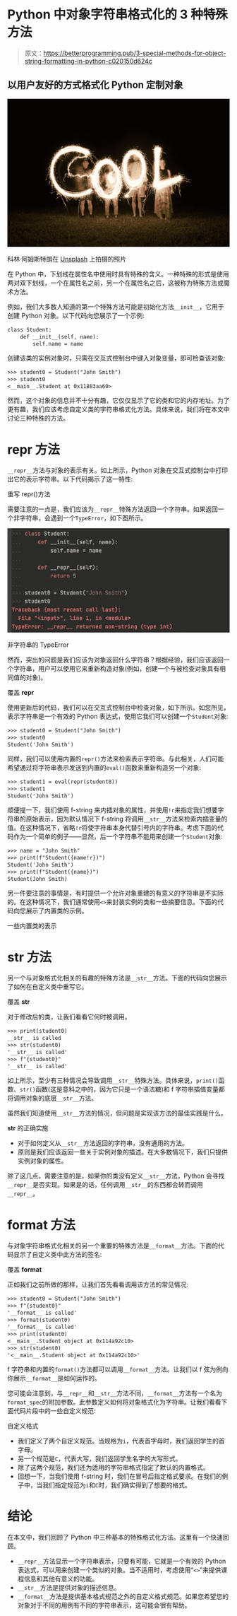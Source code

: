# Python 中对象字符串格式化的 3 种特殊方法

> 原文：<https://betterprogramming.pub/3-special-methods-for-object-string-formatting-in-python-c020150d624c>

## 以用户友好的方式格式化 Python 定制对象

![](img/ffe9c4331f6bec02db3c204f33048b89.png)

科林·阿姆斯特朗在 [Unsplash](https://unsplash.com?utm_source=medium&utm_medium=referral) 上拍摄的照片

在 Python 中，下划线在属性名中使用时具有特殊的含义。一种特殊的形式是使用两对双下划线，一个在属性名之前，另一个在属性名之后，这被称为特殊方法或魔术方法。

例如，我们大多数人知道的第一个特殊方法可能是初始化方法`__init__`，它用于创建 Python 对象。以下代码向您展示了一个示例:

```
class Student:
    def __init__(self, name):
        self.name = name
```

创建该类的实例对象时，只需在交互式控制台中键入对象变量，即可检查该对象:

```
>>> student0 = Student("John Smith")
>>> student0
<__main__.Student at 0x11883aa60>
```

然而，这个对象的信息并不十分有趣，它仅仅显示了它的类和它的内存地址。为了更有趣，我们应该考虑自定义类的字符串格式化方法。具体来说，我们将在本文中讨论三种特殊的方法。

# __repr__ 方法

`__repr__`方法与对象的表示有关。如上所示，Python 对象在交互式控制台中打印出它的表示字符串。以下代码揭示了这一特性:

重写 repr()方法

需要注意的一点是，我们应该为`__repr__`特殊方法返回一个字符串。如果返回一个非字符串，会遇到一个`TypeError`，如下图所示。

![](img/08d1e782e22e8a5327e46dfd4e7cae11.png)

非字符串的 TypeError

然而，突出的问题是我们应该为对象返回什么字符串？根据经验，我们应该返回一个字符串，用户可以使用它来重新构造对象(例如，创建一个与被检查对象具有相同值的对象)。

覆盖 __repr__

使用更新后的代码，我们可以在交互式控制台中检查对象，如下所示。如您所见，表示字符串是一个有效的 Python 表达式，使用它我们可以创建一个`Student`对象:

```
>>> student0 = Student("John Smith")
>>> student0
Student('John Smith')
```

同样，我们可以使用内置的`repr()`方法来检索表示字符串。与此相关，人们可能希望通过将字符串表示发送到内置的`eval()`函数来重新构造另一个对象:

```
>>> student1 = eval(repr(student0))
>>> student1
Student('John Smith')
```

顺便提一下，我们使用 f-string 来内插对象的属性，并使用`!r`来指定我们想要字符串的原始表示，因为默认情况下 f-string 将调用`__str__`方法来检索内插变量的值。在这种情况下，省略`!r`将使字符串本身代替引号内的字符串。考虑下面的代码作为一个简单的例子——显然，后一个字符串不能用来创建一个`Student`对象:

```
>>> name = "John Smith"
>>> print(f"Student({name!r})")
Student('John Smith')
>>> print(f"Student({name})")
Student(John Smith)
```

另一件要注意的事情是，有时提供一个允许对象重建的有意义的字符串是不实际的。在这种情况下，我们通常使用`<>`来封装实例的类和一些摘要信息。下面的代码向您展示了内置类的示例。

一些内置类的表示

# __str__ 方法

另一个与对象格式化相关的有趣的特殊方法是`__str__`方法。下面的代码向您展示了如何在自定义类中重写它。

覆盖 __str__

对于修改后的类，让我们看看它何时被调用。

```
>>> print(student0)
__str__ is called
>>> str(student0)
'__str__ is called'
>>> f"{student0}"
'__str__ is called'
```

如上所示，至少有三种情况会导致调用`__str__`特殊方法。具体来说，`print()`函数、`str()`函数(这是意料之中的，因为它只是一个语法糖)和 f 字符串插值变量都将调用对象的底层`__str__`方法。

虽然我们知道使用`__str__`方法的情况，但问题是实现该方法的最佳实践是什么。

__str__ 的正确实施

*   对于如何定义从`__str__`方法返回的字符串，没有通用的方法。
*   原则是我们应该返回一些关于实例对象的描述。在大多数情况下，我们只提供实例对象的属性。

除了这几点，需要注意的是，如果你的类没有定义`__str__`方法，Python 会寻找`__repr__`是否实现。如果是的话，任何调用`__str__`的东西都会转而调用`__repr__`。

# __format__ 方法

与对象字符串格式化相关的另一个重要的特殊方法是`__format__`方法。下面的代码显示了自定义类中此方法的签名:

覆盖 __format__

正如我们之前所做的那样，让我们首先看看调用该方法的常见情况:

```
>>> student0 = Student("John Smith")
>>> f"{student0}"
'__format__ is called'
>>> format(student0)
'__format__ is called'
>>> print(student0)
<__main__.Student object at 0x114a92c10>
>>> str(student0)
'<__main__.Student object at 0x114a92c10>'
```

f 字符串和内置的`format()`方法都可以调用`__format__`方法。让我们以 f 弦为例向你展示`__format__`是如何运作的。

您可能会注意到，与`__repr__`和`__str__`方法不同，`__format__`方法有一个名为`format_spec`的附加参数。此参数定义如何将对象格式化为字符串。让我们看看下面代码片段中的一些自定义规范:

自定义格式

*   我们定义了两个自定义规范。当规格为`i`，代表首字母时，我们返回学生的首字母。
*   另一个规范是`C`，代表大写，我们返回学生名字的大写形式。
*   除了这两个规范，我们还为适用的字符串格式指定了默认的内置格式。
*   回想一下，当我们使用 f-string 时，我们在冒号后指定格式要求。在我们的例子中，当我们指定规范为`i`和`C`时，我们确实得到了想要的格式。

# 结论

在本文中，我们回顾了 Python 中三种基本的特殊格式化方法。这里有一个快速回顾。

*   `__repr__`方法显示一个字符串表示，只要有可能，它就是一个有效的 Python 表达式，可以用来创建一个类似的对象。当不适用时，考虑使用“`<>`”来提供课程信息和其他有意义的功能。
*   `__str__`方法是提供对象的描述信息。
*   `__format__`方法是提供基本格式规范之外的自定义格式规范。如果您希望您的对象对于不同的用例有不同的字符串表示，这可能会很有帮助。